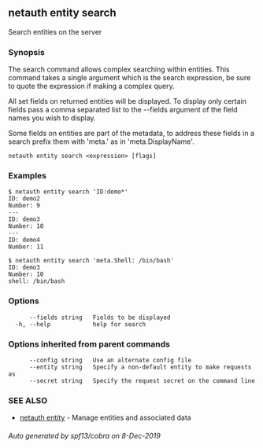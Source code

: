 ## netauth entity search

Search entities on the server

### Synopsis


The search command allows complex searching within entities.  This
command takes a single argument which is the search expression, be
sure to quote the expression if making a complex query.

All set fields on returned entities will be displayed.  To display
only certain fields pass a comma separated list to the --fields
argument of the field names you wish to display.

Some fields on entities are part of the metadata, to address these
fields in a search prefix them with 'meta.' as in 'meta.DisplayName'.

```
netauth entity search <expression> [flags]
```

### Examples

```
$ netauth entity search 'ID:demo*'
ID: demo2
Number: 9
---
ID: demo3
Number: 10
---
ID: demo4
Number: 11

$ netauth entity search 'meta.Shell: /bin/bash'
ID: demo3
Number: 10
shell: /bin/bash

```

### Options

```
      --fields string   Fields to be displayed
  -h, --help            help for search
```

### Options inherited from parent commands

```
      --config string   Use an alternate config file
      --entity string   Specify a non-default entity to make requests as
      --secret string   Specify the request secret on the command line
```

### SEE ALSO

* [netauth entity](netauth_entity.md)	 - Manage entities and associated data

###### Auto generated by spf13/cobra on 8-Dec-2019
